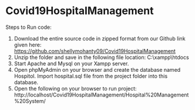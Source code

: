 # Covid19HospitalManagement

Steps to Run code:

1)	Download the entire source code in zipped format from our Github link given here: https://github.com/shellymohanty09/Covid19HospitalManagement 
2)	Unzip the folder and save in the following file location: C:\xampp\htdocs
3)	Start Apache and Mysql on your Xampp server.
4)	Open phpMyAdmin on your browser and create the database named Hospitol. Import hospital.sql file from the project folder into this database.
5)	Open the following on your browser to run project: http://localhost/Covid19HospitalManagement/Hospital%20Management%20System/
